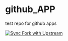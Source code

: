 # github_APP
test repo for github apps

[![Sync Fork with Upstream](https://github.com/genio0815/github_APP/actions/workflows/sync.yml/badge.svg)](https://github.com/genio0815/github_APP/actions/workflows/sync.yml)
